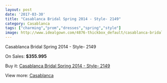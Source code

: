 ```yaml
---
layout: post
date: '2017-03-30'
title: "Casablanca Bridal Spring 2014 - Style- 2149"
category: Casablanca
tags: ["charming","prom","dresses","spring","style"]
image: http://www.idealgown.com/4876-thickbox_default/casablanca-bridal-spring-2014-style-2149.jpg
---
```

Casablanca Bridal Spring 2014 - Style- 2149

On Sales: **$355.995**
<a href="https://www.idealgown.com/en/casablanca/2201-casablanca-bridal-spring-2014-style-2149.html"><amp-img layout="responsive" width="600" height="600" src="//www.idealgown.com/4876-thickbox_default/casablanca-bridal-spring-2014-style-2149.jpg" alt="Casablanca Bridal Spring 2014 - Style- 2149 0" /></a>
<a href="https://www.idealgown.com/en/casablanca/2201-casablanca-bridal-spring-2014-style-2149.html"><amp-img layout="responsive" width="600" height="600" src="//www.idealgown.com/4878-thickbox_default/casablanca-bridal-spring-2014-style-2149.jpg" alt="Casablanca Bridal Spring 2014 - Style- 2149 1" /></a>
<a href="https://www.idealgown.com/en/casablanca/2201-casablanca-bridal-spring-2014-style-2149.html"><amp-img layout="responsive" width="600" height="600" src="//www.idealgown.com/4877-thickbox_default/casablanca-bridal-spring-2014-style-2149.jpg" alt="Casablanca Bridal Spring 2014 - Style- 2149 2" /></a>

Buy it: [Casablanca Bridal Spring 2014 - Style- 2149](https://www.idealgown.com/en/casablanca/2201-casablanca-bridal-spring-2014-style-2149.html "Casablanca Bridal Spring 2014 - Style- 2149")

View more: [Casablanca](https://www.idealgown.com/en/31-casablanca "Casablanca")